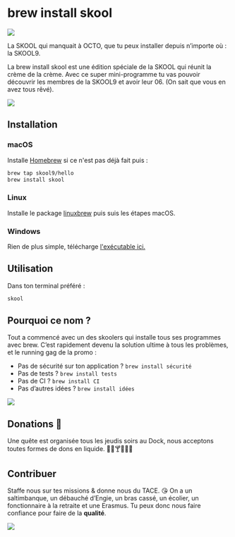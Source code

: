 # brew install skool

[![](https://i.imgur.com/hXBEYAd.png)](https://github.com/skool9/homebrew-hello/)

La SKOOL qui manquait à OCTO, que tu peux installer depuis n’importe où : la SKOOL9.

La brew install skool est une édition spéciale de la SKOOL qui réunit la crème de la crème. Avec ce super mini-programme tu vas pouvoir découvrir les membres de la SKOOL9 et avoir leur 06. (On sait que vous en avez tous rêvé).

![](https://i.imgur.com/5CGOz4A.gif)

## Installation

### macOS

Installe [Homebrew](https://brew.sh) si ce n'est pas déjà fait puis :

```bash
brew tap skool9/hello
brew install skool
```

### Linux

Installe le package [linuxbrew](http://linuxbrew.sh/) puis suis les étapes macOS.

### Windows

Rien de plus simple, télécharge [l'exécutable ici.](http://bitly.com/98K8eH)

## Utilisation

Dans ton terminal préféré :

```bash
skool
```

## Pourquoi ce nom ?

Tout a commencé avec un des skoolers qui installe tous ses programmes avec brew. C’est rapidement devenu la solution ultime à tous les problèmes, et le running gag de la promo :

- Pas de sécurité sur ton application ? `brew install sécurité`
- Pas de tests ? `brew install tests`
- Pas de CI ? `brew install CI`
- Pas d’autres idées ? `brew install idées`

![](https://i.imgur.com/fYpjVNt.jpg)

## Donations 🍺

Une quête est organisée tous les jeudis soirs au Dock, nous acceptons toutes formes de dons en liquide. 🍷🍾🍸🍹🥃🍺

## Contribuer

Staffe nous sur tes missions & donne nous du TACE. 😘 On a un saltimbanque, un débauché d’Engie, un bras cassé, un écolier, un fonctionnaire à la retraite et une Erasmus. Tu peux donc nous faire confiance pour faire de la **qualité**.

![](https://i.imgur.com/n5X00k7.gif)
